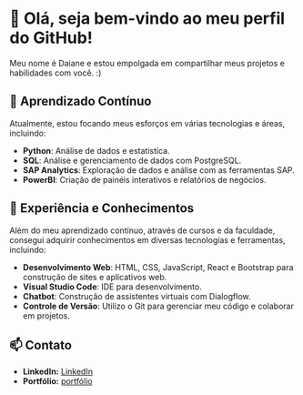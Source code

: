# 👋 Olá, seja bem-vindo ao meu perfil do GitHub!

Meu nome é Daiane e estou empolgada em compartilhar meus projetos e habilidades com você. :)

## 🌱 Aprendizado Contínuo

Atualmente, estou focando meus esforços em várias tecnologias e áreas, incluindo:

- **Python**: Análise de dados e estatistíca.
- **SQL**: Análise e gerenciamento de dados com PostgreSQL.
- **SAP Analytics**: Exploração de dados e análise com as ferramentas SAP.
-  **PowerBI**: Criação de painéis interativos e relatórios de negócios.


## 🚀 Experiência e Conhecimentos

Além do meu aprendizado contínuo, através de cursos e da faculdade, consegui adquirir conhecimentos em diversas tecnologias e ferramentas, incluindo:
- **Desenvolvimento Web**: HTML, CSS, JavaScript, React e Bootstrap para construção de sites e aplicativos web.
- **Visual Studio Code**: IDE para desenvolvimento.
- **Chatbot**: Construção de assistentes virtuais com Dialogflow.
- **Controle de Versão**: Utilizo o Git para gerenciar meu código e colaborar em projetos.


## 📫 Contato

- **LinkedIn:** [LinkedIn](https://www.linkedin.com/in/daiane-alves-de-oliveira/)
- **Portfólio:** [portfólio](https://bento.me/daianeoliveira)













